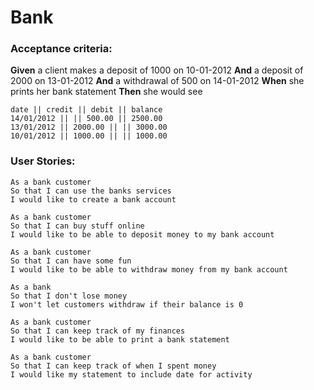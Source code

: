 # Bank

### Acceptance criteria:

**Given** a client makes a deposit of 1000 on 10-01-2012
**And** a deposit of 2000 on 13-01-2012
**And** a withdrawal of 500 on 14-01-2012
**When** she prints her bank statement
**Then** she would see

```
date || credit || debit || balance
14/01/2012 || || 500.00 || 2500.00
13/01/2012 || 2000.00 || || 3000.00
10/01/2012 || 1000.00 || || 1000.00
```

### User Stories:

```
As a bank customer
So that I can use the banks services
I would like to create a bank account
```
```
As a bank customer
So that I can buy stuff online
I would like to be able to deposit money to my bank account
```
```
As a bank customer
So that I can have some fun
I would like to be able to withdraw money from my bank account
```
```
As a bank
So that I don't lose money
I won't let customers withdraw if their balance is 0
```
```
As a bank customer
So that I can keep track of my finances
I would like to be able to print a bank statement
```
```
As a bank customer
So that I can keep track of when I spent money
I would like my statement to include date for activity

```
